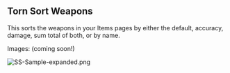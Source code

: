 ## Torn Sort Weapons

This sorts the weapons in your Items pages by either the default, accuracy, damage, sum total of both, or by name.

Images: (coming soon!)

![SS-Sample-expanded.png](https://github.com/edlau2/Tampermonkey/blob/master/Weapon%20Experience%20Spreadsheet/SS-Sample-expanded.png)

